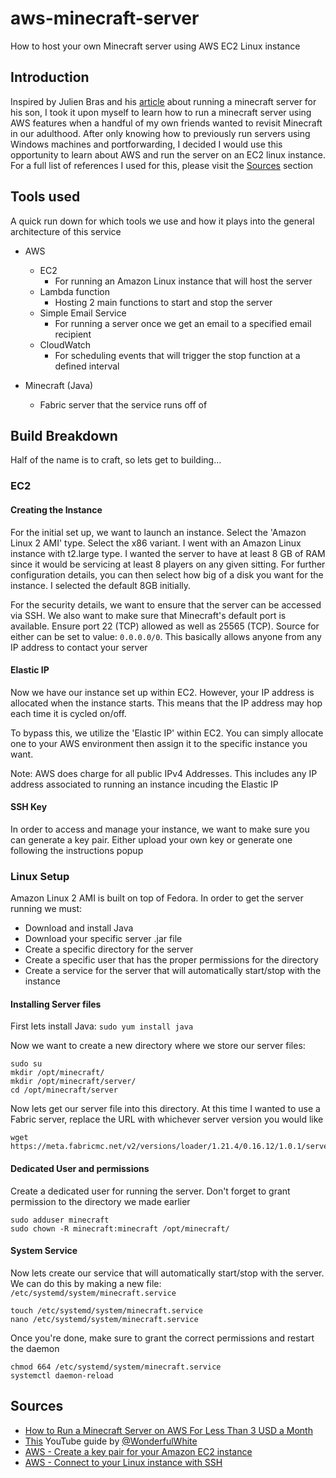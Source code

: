 # aws-minecraft-server
How to host your own Minecraft server using AWS EC2 Linux instance

## Introduction

Inspired by Julien Bras and his [article](https://sidoine.org/how-to-run-a-minecraft-server-on-aws-for-less-than-3-usd-a-month/) about running a minecraft server for his son, I took it upon myself to learn how to run a minecraft server using AWS features when a handful of my own friends wanted to revisit Minecraft in our adulthood. After only knowing how to previously run servers using Windows machines and portforwarding, I decided I would use this opportunity to learn about AWS and run the server on an EC2 linux instance.  For a full list of references I used for this, please visit the [Sources](https://github.com/gabriel-john-c/aws-minecraft-server/edit/main/README.md#sources) section

## Tools used
A quick run down for which tools we use and how it plays into the general architecture of this service

- AWS
  - EC2
    - For running an Amazon Linux instance that will host the server   
  - Lambda function
    - Hosting 2 main functions to start and stop the server
  - Simple Email Service
    - For running a server once we get an email to a specified email recipient
  - CloudWatch
    - For scheduling events that will trigger the stop function at a defined interval
 
- Minecraft (Java)
  - Fabric server that the service runs off of

## Build Breakdown
Half of the name is to craft, so lets get to building...

### EC2

#### Creating the Instance

For the initial set up, we want to launch an instance. Select the 'Amazon Linux 2 AMI' type. Select the x86 variant. I went with an Amazon Linux instance with t2.large type. I wanted the server to have at least 8 GB of RAM since it would be servicing at least 8 players on any given sitting.
For further configuration details, you can then select how big of a disk you want for the instance. I selected the default 8GB initially. 

For the  security details, we want to ensure that the server can be accessed via SSH. We also want to make sure that Minecraft's default port is available.
Ensure port 22 (TCP) allowed as well as 25565 (TCP). Source for either can be set to value: `0.0.0.0/0`. This basically allows anyone from any IP address to contact your server

#### Elastic IP

Now we have our instance set up within EC2. However, your IP address is allocated when the instance starts. This means that the IP address may hop each time it is cycled on/off.

To bypass this, we utilize the 'Elastic IP' within EC2. You can simply allocate one to your AWS environment then assign it to the specific instance you want. 

Note: AWS does charge for all public IPv4 Addresses. This includes any IP address associated to running an instance incuding the Elastic IP

#### SSH Key

In order to access and manage your instance, we want to make sure you can generate a key pair. Either upload your own key or generate one following the instructions popup

### Linux Setup

Amazon Linux 2 AMI is built on top of Fedora. In order to get the server running we must:
- Download and install Java
- Download your specific server .jar file
- Create a specific directory for the server
- Create a specific user that has the proper permissions for the directory
- Create a service for the server that will automatically start/stop with the instance

#### Installing Server files

First lets install Java: `sudo yum install java`

Now we want to create a new directory where we store our server files:

```
sudo su
mkdir /opt/minecraft/
mkdir /opt/minecraft/server/
cd /opt/minecraft/server
```

Now lets get our server file into this directory. At this time I wanted to use a Fabric server, replace the URL with whichever server version you would like

```
wget https://meta.fabricmc.net/v2/versions/loader/1.21.4/0.16.12/1.0.1/server/jar
```

#### Dedicated User and permissions

Create a dedicated user for running the server. Don't forget to grant permission to the directory we made earlier

```
sudo adduser minecraft
sudo chown -R minecraft:minecraft /opt/minecraft/
```

#### System Service

Now lets create our service that will automatically start/stop with the server. We can do this by making a new file: `/etc/systemd/system/minecraft.service`

```
touch /etc/systemd/system/minecraft.service
nano /etc/systemd/system/minecraft.service
```

Once you're done, make sure to grant the correct permissions and restart the daemon

```
chmod 664 /etc/systemd/system/minecraft.service
systemctl daemon-reload
```

## Sources
- [How to Run a Minecraft Server on AWS For Less Than 3 USD a Month](https://sidoine.org/how-to-run-a-minecraft-server-on-aws-for-less-than-3-usd-a-month/)
- [This](https://www.youtube.com/watch?v=_1xtKGspjEA&t=386s) YouTube guide by [@WonderfulWhite](https://www.youtube.com/@WonderfulWhite)
- [AWS - Create a key pair for your Amazon EC2 instance](https://docs.aws.amazon.com/AWSEC2/latest/UserGuide/create-key-pairs.html)
- [AWS - Connect to your Linux instance with SSH](https://docs.aws.amazon.com/AWSEC2/latest/UserGuide/connect-to-linux-instance.html)
